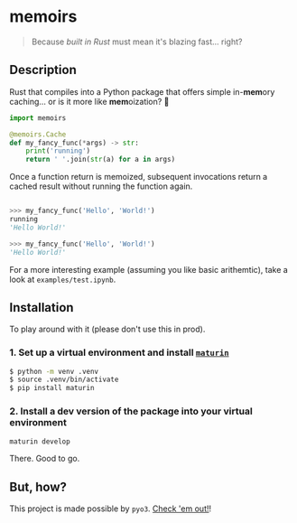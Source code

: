 # memoirs
> Because _built in Rust_ must mean it's blazing fast... right?

## Description

Rust that compiles into a Python package that offers simple in-**mem**ory caching...
or is it more like **mem**oization? 🤔

```python
import memoirs

@memoirs.Cache
def my_fancy_func(*args) -> str:
    print('running') 
    return ' '.join(str(a) for a in args)

```

Once a function return is memoized, subsequent invocations return a cached result without running the function again.

```python

>>> my_fancy_func('Hello', 'World!') 
running
'Hello World!'

>>> my_fancy_func('Hello', 'World!') 
'Hello World!'

```

For a more interesting example (assuming you like basic arithemtic), take a look at `examples/test.ipynb`.

## Installation

To play around with it (please don't use this in prod).

### 1. Set up a virtual environment and install [`maturin`](https://github.com/PyO3/maturin)

```bash
$ python -m venv .venv
$ source .venv/bin/activate
$ pip install maturin

```

### 2. Install a dev version of the package into your virtual environment

```bash
maturin develop

```

There. Good to go.

## But, how?

This project is made possible by `pyo3`. [Check 'em out!](https://github.com/PyO3)!

